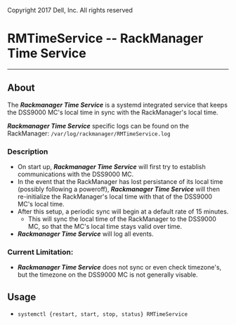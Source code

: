 Copyright 2017 Dell, Inc. All rights reserved

# RMTimeService -- RackManager Time Service

---

## About
The ***Rackmanager Time Service*** is a systemd integrated service that keeps the DSS9000 MC's local time in sync with the RackManager's local time.

***Rackmanager Time Service*** specific logs can be found on the RackManager: `/var/log/rackmanager/RMTimeService.log`

### Description
* On start up, ***Rackmanager Time Service*** will first try to establish communications with the DSS9000 MC.
* In the event that the RackManager has lost persistance of its local time (possibly following a poweroff), ***Rackmanager Time Service*** will then re-initialize the RackManager's local time with that of the DSS9000 MC's local time.
* After this setup, a periodic sync will begin at a default rate of 15 minutes.
  * This will sync the local time of the RackManager to the DSS9000 MC, so that the MC's local time stays valid over time.
* ***Rackmanager Time Service*** will log all events.

### Current Limitation:
* ***Rackmanager Time Service*** does not sync or even check timezone's, but the timezone on the DSS9000 MC is not generally visable.

## Usage
* `systemctl {restart, start, stop, status} RMTimeService`
